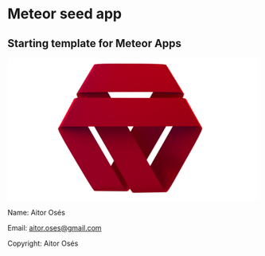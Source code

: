 # Meteor seed app

## Starting template for Meteor Apps

![Grayfox](https://raw.githubusercontent.com/aitoroses/meteor-blaze-seed-app/master/public/images/logo.png)

Name: Aitor Osés

Email: aitor.oses@gmail.com

Copyright: Aitor Osés
